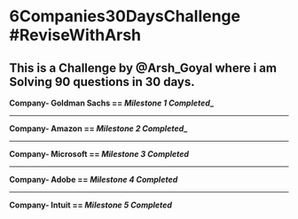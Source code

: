 # 6Companies30DaysChallenge  #ReviseWithArsh
This is a Challenge by @Arsh_Goyal where i am Solving 90 questions in 30 days.
---

**Company-  Goldman Sachs == _Milestone 1 Completed__**

---

**Company-  Amazon == _Milestone 2 Completed__**

---

**Company-  Microsoft == _Milestone 3 Completed_**

---

**Company-  Adobe == _Milestone 4 Completed_**

---

**Company-  Intuit == _Milestone 5 Completed_**

